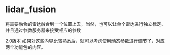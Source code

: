 # lidar_fusion
将需要融合的雷达融合到一个位置上去，当然，也可以让单个雷达进行独立标定、
并且通过参数服务器来接受相应的参数

2.0版本
如果对这些内容比较熟悉后，就可以考虑使用动态参数进行调节了，对应两个功能包的内容。

